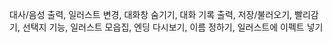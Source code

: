 대사/음성 출력, 일러스트 변경, 대화창 숨기기, 대화 기록 출력, 저장/불러오기, 빨리감기, 선택지 기능, 일러스트 모읍집, 엔딩 다시보기, 이름 정하기, 일러스트에 이펙트 넣기